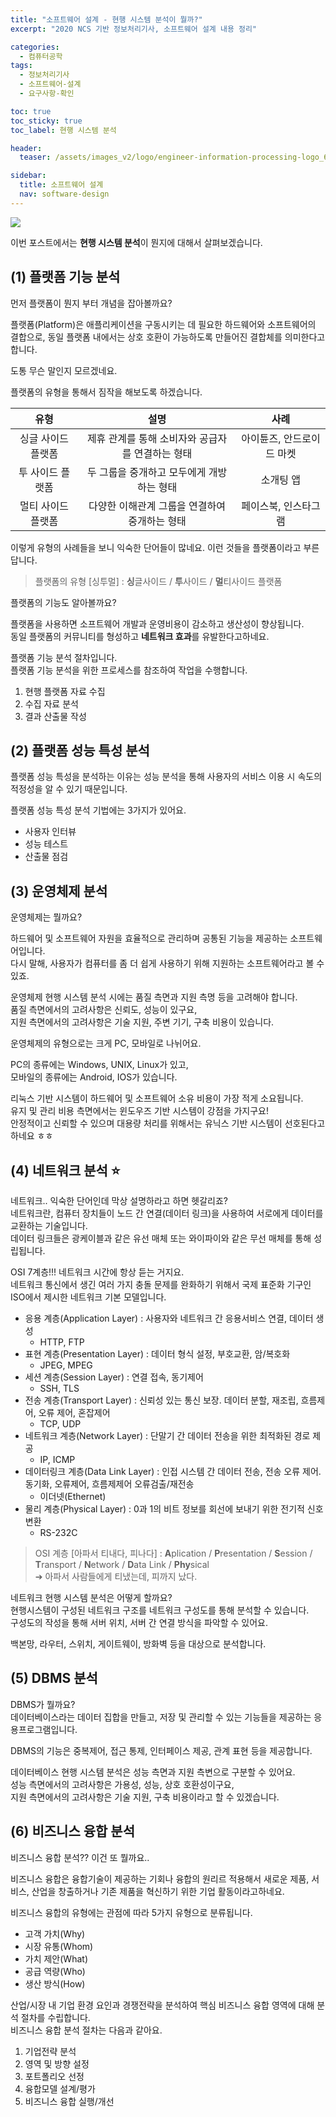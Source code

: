 ```yaml
---
title: "소프트웨어 설계 - 현행 시스템 분석이 뭘까?"
excerpt: "2020 NCS 기반 정보처리기사, 소프트웨어 설계 내용 정리"

categories:
  - 컴퓨터공학
tags:
  - 정보처리기사
  - 소프트웨어-설계
  - 요구사항-확인

toc: true
toc_sticky: true
toc_label: 현행 시스템 분석

header:
  teaser: /assets/images_v2/logo/engineer-information-processing-logo_640.jpg

sidebar:
  title: 소프트웨어 설계
  nav: software-design
---
```


![](https://eliotjang.github.io/assets/images_v2/logo/engineer-information-processing-logo_640.jpg)

이번 포스트에서는 **현행 시스템 분석**이 뭔지에 대해서 살펴보겠습니다.

## (1) 플랫폼 기능 분석

먼저 플랫폼이 뭔지 부터 개념을 잡아볼까요?  

플랫폼(Platform)은 애플리케이션을 구동시키는 데 필요한 하드웨어와 소프트웨어의 결합으로, 동일 플랫폼 내에서는 상호 호환이 가능하도록 만들어진 결합체를 의미한다고 합니다.  

도통 무슨 말인지 모르겠네요.  

플랫폼의 유형을 통해서 짐작을 해보도록 하겠습니다.  

|유형|설명|사례|
|:---:|:---:|:---:|
|싱글 사이드 플랫폼|제휴 관계를 통해 소비자와 공급자를 연결하는 형태|아이튠즈, 안드로이드 마켓|
|투 사이드 플랫폼|두 그룹을 중개하고 모두에게 개방하는 형태|소개팅 앱|
|멀티 사이드 플랫폼|다양한 이해관계 그룹을 연결하여 중개하는 형태|페이스북, 인스타그램|  

이렇게 유형의 사례들을 보니 익숙한 단어들이 많네요. 이런 것들을 플랫폼이라고 부른답니다.  

> 플랫폼의 유형 [싱투멀] : **싱**글사이드 / **투**사이드 / **멀**티사이드 플랫폼

플랫폼의 기능도 알아볼까요?  

플랫폼을 사용하면 소프트웨어 개발과 운영비용이 감소하고 생산성이 향상됩니다.  
동일 플랫폼의 커뮤니티를 형성하고 **네트워크 효과**를 유발한다고하네요.

플랫폼 기능 분석 절차입니다.  
플랫폼 기능 분석을 위한 프로세스를 참조하여 작업을 수행합니다.

1. 현행 플랫폼 자료 수집
2. 수집 자료 분석
3. 결과 산출물 작성

## (2) 플랫폼 성능 특성 분석

플랫폼 성능 특성을 분석하는 이유는 성능 분석을 통해 사용자의 서비스 이용 시 속도의 적정성을 알 수 있기 때문입니다.

플랫폼 성능 특성 분석 기법에는 3가지가 있어요.  
- 사용자 인터뷰
- 성능 테스트
- 산출물 점검

## (3) 운영체제 분석

운영체제는 뭘까요?  

하드웨어 및 소프트웨어 자원을 효율적으로 관리하며 공통된 기능을 제공하는 소프트웨어입니다.  
다시 말해, 사용자가 컴퓨터를 좀 더 쉽게 사용하기 위해 지원하는 소프트웨어라고 볼 수 있죠.  

운영체제 현행 시스템 분석 시에는 품질 측면과 지원 측명 등을 고려해야 합니다.  
품질 측면에서의 고려사항은 신뢰도, 성능이 있구요,  
지원 측면에서의 고려사항은 기술 지원, 주변 기기, 구축 비용이 있습니다.  

운영체제의 유형으로는 크게 PC, 모바일로 나뉘어요.  

PC의 종류에는 Windows, UNIX, Linux가 있고,  
모바일의 종류에는 Android, IOS가 있습니다.  

리눅스 기반 시스템이 하드웨어 및 소프트웨어 소유 비용이 가장 적게 소요됩니다.  
유지 및 관리 비용 측면에서는 윈도우즈 기반 시스템이 강점을 가지구요!  
안정적이고 신뢰할 수 있으며 대용량 처리를 위해서는 유닉스 기반 시스템이 선호된다고 하네요 ㅎㅎ  

## (4) 네트워크 분석 ⭐️

네트워크.. 익숙한 단어인데 막상 설명하라고 하면 헷갈리죠?  
네트워크란, 컴퓨터 장치들이 노드 간 연결(데이터 링크)을 사용하여 서로에게 데이터를 교환하는 기술입니다.  
데이터 링크들은 광케이블과 같은 유선 매체 또는 와이파이와 같은 무선 매체를 통해 성립됩니다.  

OSI 7계층!!! 네트워크 시간에 항상 듣는 거지요.  
네트워크 통신에서 생긴 여러 가지 충돌 문제를 완화하기 위해서 국제 표준화 기구인 ISO에서 제시한 네트워크 기본 모델입니다.  

- 응용 계층(Application Layer) : 사용자와 네트워크 간 응용서비스 연결, 데이터 생성
  - HTTP, FTP
- 표현 계층(Presentation Layer) : 데이터 형식 설정, 부호교환, 암/복호화
  - JPEG, MPEG
- 세션 계층(Session Layer) : 연결 접속, 동기제어
  - SSH, TLS
- 전송 계층(Transport Layer) : 신뢰성 있는 통신 보장. 데이터 분할, 재조립, 흐름제어, 오류 제어, 혼잡제어
  - TCP, UDP
- 네트워크 계층(Network Layer) : 단말기 간 데이터 전송을 위한 최적화된 경로 제공
  - IP, ICMP
- 데이터링크 계층(Data Link Layer) : 인접 시스템 간 데이터 전송, 전송 오류 제어. 동기화, 오류제어, 흐름제제어 오류검출/재전송
  - 이더넷(Ethernet)
- 물리 계층(Physical Layer) : 0과 1의 비트 정보를 회선에 보내기 위한 전기적 신호 변환
  - RS-232C

> OSI 계층 [아파서 티내다, 피나다] : **A**plication / **P**resentation / **S**ession / **T**ransport / **N**etwork / **D**ata Link / **Phy**sical  
> ➔ 아파서 사람들에게 티냈는데, 피까지 났다.

네트워크 현행 시스템 분석은 어떻게 할까요?  
현행시스템이 구성된 네트워크 구조를 네트워크 구성도를 통해 분석할 수 있습니다.  
구성도의 작성을 통해 서버 위치, 서버 간 연결 방식을 파악할 수 있어요.  

백본망, 라우터, 스위치, 게이트웨이, 방화벽 등을 대상으로 분석합니다.  


## (5) DBMS 분석

DBMS가 뭘까요?  
데이터베이스라는 데이터 집합을 만들고, 저장 및 관리할 수 있는 기능들을 제공하는 응용프로그램입니다.  

DBMS의 기능은 중복제어, 접근 통제, 인터페이스 제공, 관계 표현 등을 제공합니다.  

데이터베이스 현행 시스템 분석은 성능 측면과 지원 측변으로 구분할 수 있어요.  
성능 측면에서의 고려사항은 가용성, 성능, 상호 호환성이구요,  
지원 측면에서의 고려사항은 기술 지원, 구축 비용이라고 할 수 있겠습니다.  

## (6) 비즈니스 융합 분석

비즈니스 융합 분석?? 이건 또 뭘까요..  

비즈니스 융합은 융합기술이 제공하는 기회나 융합의 원리르 적용해서 새로운 제품, 서비스, 산업을 창출하거나 기존 제품을 혁신하기 위한 기업 활동이라고하네요.  

비즈니스 융합의 유형에는 관점에 따라 5가지 유형으로 분류됩니다.  
- 고객 가치(Why)
- 시장 유통(Whom)
- 가치 제안(What)
- 공급 역량(Who)
- 생산 방식(How)

산업/시장 내 기업 환경 요인과 경쟁전략을 분석하여 핵심 비즈니스 융합 영역에 대해 분석 절차를 수립합니다.  
비즈니스 융합 분석 절차는 다음과 같아요.  
1. 기업전략 분석
2. 영역 및 방향 설정
3. 포트폴리오 선정
4. 융합모델 설계/평가
5. 비즈니스 융합 실행/개선


